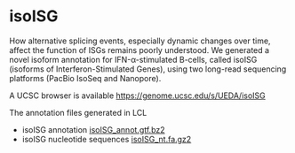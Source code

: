 # isoISG

How alternative splicing events, especially dynamic changes over time, affect the function of ISGs remains poorly understood. We generated a novel isoform annotation for IFN-α-stimulated B-cells, called isoISG (isoforms of Interferon-Stimulated Genes), using two long-read sequencing platforms (PacBio IsoSeq and Nanopore).


A UCSC browser is available
https://genome.ucsc.edu/s/UEDA/isoISG


The annotation files generated in LCL
- isoISG annotation [isoISG_annot.gtf.bz2](https://drive.google.com/u/4/uc?id=1kFI3qG0Vw7UmQ0ZBjPIg_ywyhoOGo6AY&export=download)
- isoISG nucleotide sequences [isoISG_nt.fa.gz2](https://drive.google.com/u/4/uc?id=1PtJjRlbOMu1S2FKIUlRC4VnsVWj7pdj2&export=download)
